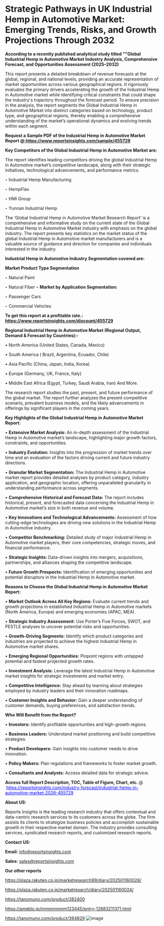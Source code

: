 # Strategic Pathways in UK Industrial Hemp in Automotive Market: Emerging Trends, Risks, and Growth Projections Through 2032

<strong>According to a recently published analytical study titled ""Global Industrial Hemp in Automotive Market Industry Analysis, Comprehensive Forecast, and Opportunities Assessment (2025–2032)</strong>

This report presents a detailed breakdown of revenue forecasts at the global, regional, and national levels, providing an accurate representation of market opportunities across various geographical regions. It rigorously evaluates the primary drivers accelerating the growth of the Industrial Hemp in Automotive market while identifying critical constraints that could shape the industry's trajectory throughout the forecast period. To ensure precision in the analysis, the report segments the Global Industrial Hemp in Automotive Market into distinct categories based on technology, product type, and geographical regions, thereby enabling a comprehensive understanding of the market’s operational dynamics and evolving trends within each segment.

<strong>Request a Sample PDF of the Industrial Hemp in Automotive Market Report </strong><strong>@<a href=https://www.reportsinsights.com/sample/455729 style=color:#0000ff;> https://www.reportsinsights.com/sample/455729</a></strong></font>

<strong>Key Competitors of the Global Industrial Hemp in Automotive Market are:</strong>

The report identifies leading competitors driving the global Industrial Hemp in Automotive market’s competitive landscape, along with their strategic initiatives, technological advancements, and performance metrics.

‣ Industrial Hemp Manufacturing

‣ HempFlax

‣ HMI Group

‣ Yunnan Industrial Hemp

The ‘Global Industrial Hemp in Automotive Market Research Report’ is a comprehensive and informative study on the current state of the Global Industrial Hemp in Automotive Market industry with emphasis on the global industry. The report presents key statistics on the market status of the global Industrial Hemp in Automotive market manufacturers and is a valuable source of guidance and direction for companies and individuals interested in the industry.

<strong>Industrial Hemp in Automotive Industry Segmentation covered are:</strong>

<strong>Market Product Type Segmentation</strong>

‣ Natural Paint

‣ Natural Fiber
‣ 
<strong>Market by Application Segmentation:</strong>

‣ Passenger Cars

‣ Commercial Vehicles

<strong>To get this report at a profitable rate.: <a href=https://www.reportsinsights.com/discount/455729 style=color:#0000ff;>https://www.reportsinsights.com/discount/455729</a></strong></font>

<strong>Regional Industrial Hemp in Automotive Market (Regional Output, Demand &amp; Forecast by Countries):-</strong>

• North America (United States, Canada, Mexico)

• South America ( Brazil, Argentina, Ecuador, Chile)

• Asia Pacific (China, Japan, India, Korea)

• Europe (Germany, UK, France, Italy)

• Middle East Africa (Egypt, Turkey, Saudi Arabia, Iran) And More.

The research report studies the past, present, and future performance of the global market. The report further analyzes the present competitive scenario, prevalent business models, and the likely advancements in offerings by significant players in the coming years.

<strong>Key Highlights of the Global Industrial Hemp in Automotive Market Report:</strong>

• <strong>Extensive Market Analysis:</strong> An in-depth assessment of the Industrial Hemp in Automotive market’s landscape, highlighting major growth factors, constraints, and opportunities.

• <strong>Industry Evolution:</strong> Insights into the progression of market trends over time and an evaluation of the factors driving current and future industry directions.

• <strong>Granular Market Segmentation:</strong> The Industrial Hemp in Automotive market report provides detailed analyses by product category, industry application, and geographic location, offering unparalleled granularity in understanding performance across segments.

• <strong>Comprehensive Historical and Forecast Data:</strong> The report includes historical, present, and forecasted data concerning the Industrial Hemp in Automotive market’s size in both revenue and volume.

• <strong>Key Innovations and Technological Advancements:</strong> Assessment of how cutting-edge technologies are driving new solutions in the Industrial Hemp in Automotive industry.

• <strong>Competitor Benchmarking:</strong> Detailed study of major Industrial Hemp in Automotive market players, their core competencies, strategic moves, and financial performance.

• <strong>Strategic Insights:</strong> Data-driven insights into mergers, acquisitions, partnerships, and alliances shaping the competitive landscape.

• <strong>Future Growth Prospects:</strong> Identification of emerging opportunities and potential disruptors in the Industrial Hemp in Automotive market.

<strong>Reasons to Choose the Global Industrial Hemp in Automotive Market Report:</strong>

• <strong>Market Outlook Across All Key Regions:</strong> Evaluate current trends and growth projections in established Industrial Hemp in Automotive markets (North America, Europe) and emerging economies (APAC, MEA).

• <strong>Strategic Industry Assessment:</strong> Use Porter’s Five Forces, SWOT, and PESTLE analyses to uncover potential risks and opportunities.

• <strong>Growth-Driving Segments:</strong> Identify which product categories and industries are projected to achieve the highest Industrial Hemp in Automotive market shares.

• <strong>Emerging Regional Opportunities:</strong> Pinpoint regions with untapped potential and fastest projected growth rates.

• <strong>Investment Analysis:</strong> Leverage the latest Industrial Hemp in Automotive market insights for strategic investments and market entry.

• <strong>Competitive Intelligence:</strong> Stay ahead by learning about strategies employed by industry leaders and their innovation roadmaps.

• <strong>Customer Insights and Behavior:</strong> Gain a deeper understanding of customer demands, buying preferences, and satisfaction trends.

<strong>Who Will Benefit from the Report?</strong>

• <strong>Investors:</strong> Identify profitable opportunities and high-growth regions.

• <strong>Business Leaders:</strong> Understand market positioning and build competitive strategies.

• <strong>Product Developers:</strong> Gain insights into customer needs to drive innovation.

• <strong>Policy Makers:</strong> Plan regulations and frameworks to foster market growth.

• <strong>Consultants and Analysts:</strong> Access detailed data for strategic advice.
</ul>
<strong>Access full Report Description, TOC, Table of Figure, Chart, etc. </strong>@  <a href=https://reportsinsights.com/industry-forecast/industrial-hemp-in-automotive-market-2026-455729 style=color:#0000ff;>https://reportsinsights.com/industry-forecast/industrial-hemp-in-automotive-market-2026-455729</a></font>

<strong><strong>About US</strong>:</strong>

Reports Insights is the leading research industry that offers contextual and data-centric research services to its customers across the globe. The firm assists its clients to strategize business policies and accomplish sustainable growth in their respective market domain. The industry provides consulting services, syndicated research reports, and customized research reports.

<strong>Contact US:</strong>

<p class=""""><b>Email:</b> <a href=mailto:info@reportsinsights.com>info@reportsinsights.com</a></p>
<p class=""""><b>Sales:</b> <a href=mailto:sales@reportsinsights.com>sales@reportsinsights.com</a></p>

<strong>Our other reports</strong>

<a href=https://plaza.rakuten.co.jp/marketresearch99/diary/202501160028/>https://plaza.rakuten.co.jp/marketresearch99/diary/202501160028/</a>

<a href=https://plaza.rakuten.co.jp/marketresarch/diary/202501160024/>https://plaza.rakuten.co.jp/marketresarch/diary/202501160024/</a>

<a href=https://tanomuno.com/product/382400>https://tanomuno.com/product/382400</a>

<a href=https://ameblo.jp/mmmmmmm123445/entry-12883211371.html>https://ameblo.jp/mmmmmmm123445/entry-12883211371.html</a>

<a href=https://tanomuno.com/product/394829>https://tanomuno.com/product/394829</a>
![image](https://github.com/user-attachments/assets/314a664a-752e-4d34-8620-e347bd3e162f)
